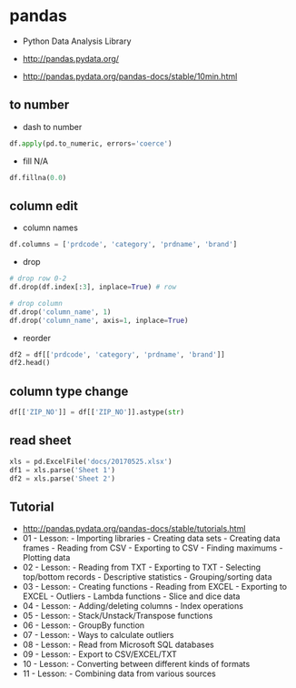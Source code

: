 # pandas
- Python Data Analysis Library
- http://pandas.pydata.org/

- http://pandas.pydata.org/pandas-docs/stable/10min.html

## to number
- dash to number
```py
df.apply(pd.to_numeric, errors='coerce')
```
- fill N/A
```py
df.fillna(0.0)
```

## column edit
- column names

```py
df.columns = ['prdcode', 'category', 'prdname', 'brand']
```

- drop

```py
# drop row 0-2
df.drop(df.index[:3], inplace=True) # row

# drop column
df.drop('column_name', 1)
df.drop('column_name', axis=1, inplace=True)
```

- reorder

```py
df2 = df[['prdcode', 'category', 'prdname', 'brand']]
df2.head()
```

## column type change

```py
df[['ZIP_NO']] = df[['ZIP_NO']].astype(str)
```

## read sheet
```py
xls = pd.ExcelFile('docs/20170525.xlsx')
df1 = xls.parse('Sheet 1')
df2 = xls.parse('Sheet 2')
```

## Tutorial
- http://pandas.pydata.org/pandas-docs/stable/tutorials.html
- 01 - Lesson: - Importing libraries - Creating data sets - Creating data frames - Reading from CSV - Exporting to CSV - Finding maximums - Plotting data
- 02 - Lesson: - Reading from TXT - Exporting to TXT - Selecting top/bottom records - Descriptive statistics - Grouping/sorting data
- 03 - Lesson: - Creating functions - Reading from EXCEL - Exporting to EXCEL - Outliers - Lambda functions - Slice and dice data
- 04 - Lesson: - Adding/deleting columns - Index operations
- 05 - Lesson: - Stack/Unstack/Transpose functions
- 06 - Lesson: - GroupBy function
- 07 - Lesson: - Ways to calculate outliers
- 08 - Lesson: - Read from Microsoft SQL databases
- 09 - Lesson: - Export to CSV/EXCEL/TXT
- 10 - Lesson: - Converting between different kinds of formats
- 11 - Lesson: - Combining data from various sources

